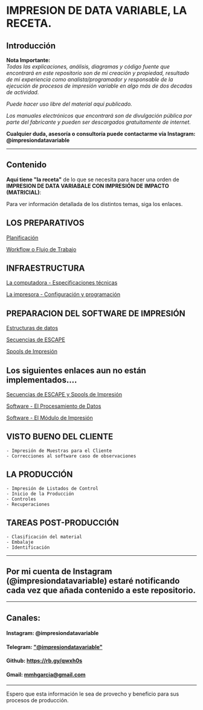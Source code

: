 # **IMPRESION DE DATA VARIABLE**, LA RECETA.

## Introducción

**Nota Importante:**  
_Todas las explicaciones, análisis, diagramas y código fuente que encontrará en este repositorio son de mi creación y  propiedad, resultado de mi experiencia como analista/programador y responsable de la ejecución de procesos  de impresión variable en  algo más de dos decadas de actividad._

_Puede hacer uso libre del material aqui publicado._

_Los manuales electrónicos que encontrará son de divulgación pública por parte del fabricante y pueden ser descargados  gratuitamente de internet._ 

**Cualquier duda, asesoría o consultoría puede contactarme vía Instagram: @impresiondatavariable**

------------
## Contenido

**Aqui tiene "la receta"** de lo que se necesita para hacer una orden de **IMPRESION DE DATA VARIABALE CON IMPRESIÓN DE IMPACTO (MATRICIAL)**:


Para ver información detallada de los distintos temas, siga los enlaces.

## LOS PREPARATIVOS
  
   [Planificación](https://github.com/mmhgarcia/impresion_data_variable/blob/master/0-Planificacion.md)  

   [Workflow o Flujo de Trabajo](https://github.com/mmhgarcia/impresion_data_variable/blob/master/1-Workflow.md)  
		
## INFRAESTRUCTURA

   [La computadora - Especificaciones técnicas](https://github.com/mmhgarcia/impresion_data_variable/blob/master/La%20Computadora.md)  

   [La impresora - Configuración y programación](https://github.com/mmhgarcia/impresion_data_variable/blob/master/La%20impresora.md)  
	
## PREPARACION DEL SOFTWARE DE IMPRESIÓN

   [Estructuras de datos](https://github.com/mmhgarcia/impresion_data_variable/blob/master/Estructuras.md)

   [Secuencias de ESCAPE](https://github.com/mmhgarcia/impresion_data_variable/blob/master/secuencias_de_escape.md)

   [Spools de Impresión]()

## Los siguientes enlaces aun no están implementados....

   [Secuencias de ESCAPE y Spools de Impresión]()

   [Software - El Procesamiento de Datos]()

   [Software - El Módulo de Impresión]()

## VISTO BUENO DEL CLIENTE
	- Impresión de Muestras para el Cliente
	- Correcciones al software caso de observaciones
	
## LA PRODUCCIÓN
	- Impresión de Listados de Control
	- Inicio de la Producción
	- Controles
	- Recuperaciones  
	
## TAREAS POST-PRODUCCIÓN
	- Clasificación del material  
	- Embalaje  
	- Identificación

<HR>
	
## Por mi cuenta de Instagram (**@impresiondatavariable**) estaré notificando cada vez que añada contenido a este repositorio.

<hr />

##	Canales:  

####	Instagram: @impresiondatavariable  

####	Telegram: ["@impresiondatavariable"](https://t.me/impresiondatavariable) 

####	Github: https://rb.gy/qwxh0s  

####	Gmail: mmhgarcia@gmail.com  

<hr>

Espero que esta información le sea de provecho y beneficio para sus procesos de producción.

